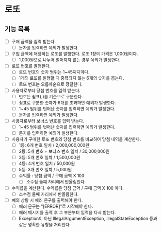 # 로또

## 기능 목록

- [ ] 구매 금액을 입력 받는다.
  - [ ] 문자를 입력하면 예외가 발생한다.
- [ ] 구입 금액에 해당하는 로또를 발행한다. 로또 1장의 가격은 1,000원이다.
  - [ ] 1,000원으로 나누어 떨어지지 않는 경우 예외가 발생한다.
- [ ] 로또 번호를 발행한다.
    - [ ] 로또 번호의 숫자 범위는 1~45까지이다.
    - [ ] 1개의 로또를 발행할 때 중복되지 않는 6개의 숫자를 뽑는다.
    - [ ] 로또 번호는 오름차순으로 정렬한다.
- [ ] 사용자로부터 당첨 번호를 입력 받는다.
  - [ ] 번호는 쉼표(,)를 기준으로 구분한다.
  - [ ] 쉼표로 구분한 숫자가 6개를 초과하면 예외가 발생한다.
  - [ ] 1~45 범위를 벗어난 숫자를 입력하면 예외가 발생한다.
  - [ ] 문자를 입력하면 예외가 발생한다.
- [ ] 사용자로부터 보너스 번호를 입력 받는다.
  - [ ] 1~45 범위를 벗어난 숫자를 입력하면 예외가 발생한다.
  - [ ] 문자를 입력하면 예외가 발생한다.
- [ ] 사용자가 구매한 로또 번호와 당첨 번호를 비교하여 당첨 내역을 계산한다.
    - [ ] 1등: 6개 번호 일치 / 2,000,000,000원
    - [ ] 2등: 5개 번호 + 보너스 번호 일치 / 30,000,000원
    - [ ] 3등: 5개 번호 일치 / 1,500,000원
    - [ ] 4등: 4개 번호 일치 / 50,000원
    - [ ] 5등: 3개 번호 일치 / 5,000원
    - [ ] 수익률 : 당첨 금액 / 구매 금액 X 100
      - [ ] 소수점 둘째 자리에서 반올림한다.
-[ ] 수익률을 계산한다. 수익률은 당첨 금액 / 구매 금액 X 100 이다.
  - [ ] 소수점 둘째 자리에서 반올림한다.
- [ ] 예외 상황 시 에러 문구를 출력해야 한다.
  - [ ] 에러 문구는 "[ERROR]"로 시작해야 한다.
  - [ ] 에러 메시지를 출력 후 그 부분부터 입력을 다시 받는다.
  - [ ] Exception이 아닌 IllegalArgumentException, IllegalStateException 등과 같은 명확한 유형을 처리한다.
